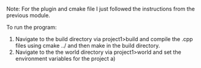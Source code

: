 Note: For the plugin and cmake file I just followed the instructions from the previous module. 


To run the program:

1) Navigate to the build directory via project1>build and compile the .cpp files using cmake ../ and then make in the build directory.
2) Navigate to the the world directory via project1>world and set the environment variables for the project
   a) 
